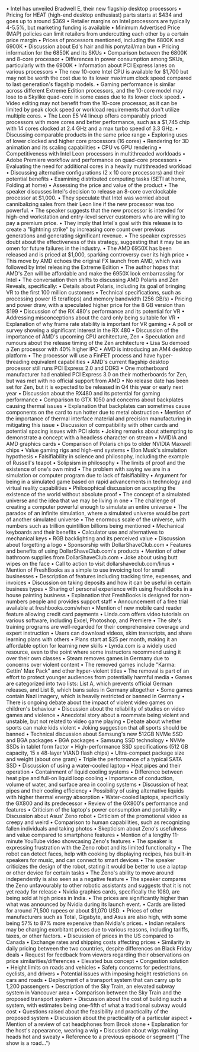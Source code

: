 • Intel has unveiled Bradwell E, their new flagship desktop processors
• Pricing for HEAT (high-end desktop enthusiast) parts starts at $434 and goes up to around $369
• Retailer margins on Intel processors are typically 4-5.5%, but marketing funding is available
• Minimum Advertised Price (MAP) policies can limit retailers from undercutting each other by a certain price margin
• Prices of processors mentioned, including the 6800K and 6900K
• Discussion about Ed's hair and his ponytail/man bun
• Pricing information for the 6850K and its SKUs
• Comparison between the 6800K and 8-core processor
• Differences in power consumption among SKUs, particularly with the 6900K
• Information about PCI Express lanes on various processors
• The new 10-core Intel CPU is available for $1,700 but may not be worth the cost due to its lower maximum clock speed compared to last generation's flagship models.
• Gaming performance is similar across different Extreme Edition processors, and the 10-core model may lose to a Skylike quad-core in some cases due to its lower clock speed.
• Video editing may not benefit from the 10-core processor, as it can be limited by peak clock speed or workload requirements that don't utilize multiple cores.
• The Leon E5 V4 lineup offers comparably priced processors with more cores and better performance, such as a $1,745 chip with 14 cores clocked at 2.4 GHz and a max turbo speed of 3.3 GHz.
• Discussing comparable products in the same price range
• Exploring uses of lower clocked and higher core processors (16 cores)
• Rendering for 3D animation and its scaling capabilities
• CPU vs GPU rendering
• Competitiveness with Intel Leon processors in multithreaded workloads
• Adobe Premiere workflow and performance on quad-core processors
• Evaluating the need for additional cores in a heavily multithreaded workload
• Discussing alternative configurations (2 x 10 core processors) and their potential benefits
• Examining distributed computing tasks (SETI at home, Folding at home)
• Assessing the price and value of the product
• The speaker discusses Intel's decision to release an 8-core overclockable processor at $1,000.
• They speculate that Intel was worried about cannibalizing sales from their Leon line if the new processor was too powerful.
• The speaker suggests that the new processor is intended for high-end workstation and entry-level server customers who are willing to pay a premium price.
• They imply that Intel's goal with this release is to create a "lightning strike" by increasing core count over previous generations and generating significant revenue.
• The speaker expresses doubt about the effectiveness of this strategy, suggesting that it may be an omen for future failures in the industry.
• The AMD 6950X has been released and is priced at $1,000, sparking controversy over its high price
• This move by AMD echoes the original FX launch from AMD, which was followed by Intel releasing the Extreme Edition
• The author hopes that AMD's Zen will be affordable and make the 6950X look embarrassing for Intel
• The conversation then shifts to discussing AMD Polaris and Zen Reveals, specifically:
  • Details about Polaris, including its goal of bringing VR to the first 100 million customers
  • Technical specifications, such as processing power (5 teraflops) and memory bandwidth (256 GB/s)
  • Pricing and power draw, with a speculated higher price for the 8 GB version than $199
• Discussion of the RX 480's performance and its potential for VR
• Addressing misconceptions about the card only being suitable for VR
• Explanation of why frame rate stability is important for VR gaming
• A poll or survey showing a significant interest in the RX 480
• Discussion of the importance of AMD's upcoming CPU architecture, Zen
• Speculation and rumours about the release timing of the Zen architecture
• Lisa Su demoed a Zen processor with 40% higher IPC
• AMD is introducing an AM4 desktop platform
• The processor will use a FinFET process and have hyper-threading equivalent capabilities
• AMD's current flagship desktop processor still runs PCI Express 2.0 and DDR3
• One motherboard manufacturer had enabled PCI Express 3.0 on their motherboards for Zen, but was met with no official support from AMD
• No release date has been set for Zen, but it is expected to be released in Q4 this year or early next year
• Discussion about the RX480 and its potential for gaming performance
• Comparison to GTX 1050 and concerns about backplates causing thermal issues
• Explanation that backplates can sometimes cause components on the card to run hotter due to metal obstruction
• Mention of the importance of thermal interface material and precision manufacturing in mitigating this issue
• Discussion of compatibility with other cards and potential spacing issues with PCI slots
• Joking remarks about attempting to demonstrate a concept with a headless character on stream
• NVIDIA and AMD graphics cards
• Comparison of Polaris chips to older NVIDIA Maxwell chips
• Value gaming rigs and high-end systems
• Elon Musk's simulation hypothesis
• Falsifiability in science and philosophy, including the example of Russell's teapot
• Solipsism in philosophy
• The limits of proof and the existence of one's own mind
• The problem with saying we are in a simulation or computer program due to lack of falsifiability
• Argument for being in a simulated game based on rapid advancements in technology and virtual reality capabilities
• Philosophical discussion on accepting the existence of the world without absolute proof
• The concept of a simulated universe and the idea that we may be living in one
• The challenge of creating a computer powerful enough to simulate an entire universe
• The paradox of an infinite simulation, where a simulated universe would be part of another simulated universe
• The enormous scale of the universe, with numbers such as trillion quintillion billions being mentioned
• Mechanical keyboards and their benefits
• Calculator use and alternatives to mechanical keys
• RGB backlighting and its perceived value
• Discussion about forgetting a logo
• Sponsorship with DollarShaveClub.com
• Features and benefits of using DollarShaveClub.com's products
• Mention of other bathroom supplies from DollarShaveClub.com
• Joke about using butt wipes on the face
• Call to action to visit dollarshaveclub.com/linus
• Mention of FreshBooks as a simple to use invoicing tool for small businesses
• Description of features including tracking time, expenses, and invoices
• Discussion on taking deposits and how it can be useful in certain business types
• Sharing of personal experience with using FreshBooks in a house painting business
• Explanation that FreshBooks is designed for non-numbers people and provides support staff
• Announcement of a free trial available at freshbooks.com/when
• Mention of new mobile card reader feature allowing credit card payments
• Linda.com offers video tutorials on various software, including Excel, Photoshop, and Premiere
• The site's training programs are well-regarded for their comprehensive coverage and expert instruction
• Users can download videos, skim transcripts, and share learning plans with others
• Plans start at $25 per month, making it an affordable option for learning new skills
• Lynda.com is a widely used resource, even to the point where some instructors recommend using it over their own classes
• Steam removes games in Germany due to concerns over violent content
• The removed games include "Karma: Gettin' Max Pack" and other hyper-violent titles
• The removal is part of an effort to protect younger audiences from potentially harmful media
• Games are categorized into two lists: List A, which prevents official German releases, and List B, which bans sales in Germany altogether
• Some games contain Nazi imagery, which is heavily restricted or banned in Germany
• There is ongoing debate about the impact of violent video games on children's behaviour
• Discussion about the reliability of studies on video games and violence
• Anecdotal story about a roommate being violent and unstable, but not related to video game playing
• Debate about whether sports can make kids violent
• Joking suggestion that all sports should be banned
• Technical discussion about Samsung's new 512GB NVMe SSD and BGA packages
• BGA packages
• Samsung SSD technology
• NVMe SSDs in tablet form factor
• High-performance SSD specifications (512 GB capacity, 15 x 48-layer VIAND flash chips)
• Ultra-compact package size and weight (about one gram)
• Triple the performance of a typical SATA SSD
• Discussion of using a water-cooled laptop
• Heat pipes and their operation
• Containment of liquid cooling systems
• Difference between heat pipe and full-on liquid loop cooling
• Importance of conduction, volume of water, and surface area in cooling systems
• Discussion of heat pipes and their cooling efficiency
• Possibility of using alternative liquids with higher thermal energy absorption
• Water-cooled laptops, specifically the GX800 and its predecessor
• Review of the GX800's performance and features
• Criticism of the laptop's power consumption and portability
• Discussion about Asus' Zeno robot
• Criticism of the promotional video as creepy and weird
• Comparison to human capabilities, such as recognizing fallen individuals and taking photos
• Skepticism about Zeno's usefulness and value compared to smartphone features
• Mention of a lengthy 11-minute YouTube video showcasing Zeno's features
• The speaker is expressing frustration with the Zeno robot and its limited functionality
• The robot can detect faces, help with cooking by displaying recipes, has built-in speakers for music, and can connect to smart devices
• The speaker criticizes the design of the robot, stating it would be better to use a laptop or other device for certain tasks
• The Zeno's ability to move around independently is also seen as a negative feature
• The speaker compares the Zeno unfavourably to other robotic assistants and suggests that it is not yet ready for release
• Nvidia graphics cards, specifically the 1080, are being sold at high prices in India.
• The prices are significantly higher than what was announced by Nvidia during its launch event.
• Cards are listed for around 71,500 rupees or about $1,070 USD.
• Prices of other manufacturers such as Total, Gigabyte, and Asus are also high, with some being 57% to 87% more expensive than Nvidia's prices.
• Indian retailers may be charging exorbitant prices due to various reasons, including tariffs, taxes, or other factors.
• Discussion of prices in the US compared to Canada
• Exchange rates and shipping costs affecting prices
• Similarity in daily pricing between the two countries, despite differences on Black Friday deals
• Request for feedback from viewers regarding their observations on price similarities/differences
• Elevated bus concept
• Congestion solution
• Height limits on roads and vehicles
• Safety concerns for pedestrians, cyclists, and drivers
• Potential issues with imposing height restrictions on cars and roads
• Deployment of a transport system that can carry up to 1,200 passengers
• Description of the Sky Train, an elevated subway system in Vancouver area
• Comparison between the Sky Train and the proposed transport system
• Discussion about the cost of building such a system, with estimates being one-fifth of what a traditional subway would cost
• Questions raised about the feasibility and practicality of the proposed system
• Discussion about the practicality of a particular aspect
• Mention of a review of cat headphones from Brook stone
• Explanation for the host's appearance, wearing a wig
• Discussion about wigs making heads hot and sweaty
• Reference to a previous episode or segment ("The show is a road...")